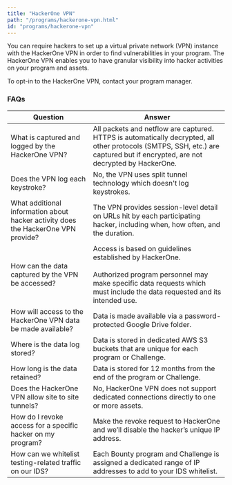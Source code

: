 ```yaml
---
title: "HackerOne VPN"
path: "/programs/hackerone-vpn.html"
id: "programs/hackerone-vpn"
---
```


You can require hackers to set up a virtual private network (VPN) instance with the HackerOne VPN in order to find vulnerabilities in your program. The HackerOne VPN enables you to have granular visibility into hacker activities on your program and assets.   

To opt-in to the HackerOne VPN, contact your program manager.

### FAQs
Question | Answer
-------- | ------
What is captured and logged by the HackerOne VPN? | All packets and netflow are captured. HTTPS is automatically decrypted, all other protocols (SMTPS, SSH, etc.) are captured but if encrypted, are not decrypted by HackerOne.
Does the VPN log each keystroke? | No, the VPN uses split tunnel technology which doesn't log keystrokes.
What additional information about hacker activity does the HackerOne VPN provide? | The VPN provides session-level detail on URLs hit by each participating hacker, including when, how often, and the duration.
How can the data captured by the VPN be accessed? | Access is based on guidelines established by HackerOne.<br><br>Authorized program personnel may make specific data requests which must include the data requested and its intended use.
How will access to the HackerOne VPN data be made available? | Data is made available via a password-protected Google Drive folder.
Where is the data log stored? | Data is stored in dedicated AWS S3 buckets that are unique for each program or Challenge.
How long is the data retained? | Data is stored for 12 months from the end of the program or Challenge.
Does the HackerOne VPN allow site to site tunnels? | No, HackerOne VPN does not support dedicated connections directly to one or more assets.
How do I revoke access for a specific hacker on my program? | Make the revoke request to HackerOne and we’ll disable the hacker’s unique IP address.
How can we whitelist testing-related traffic on our IDS? | Each Bounty program and Challenge is assigned a dedicated range of IP addresses to add to your IDS whitelist.
